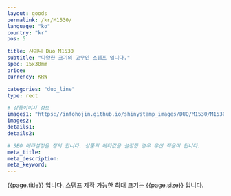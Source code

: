```yaml
---
layout: goods
permalink: /kr/M1530/
language: "ko"
country: "kr"
pos: 5

title: 샤이니 Duo M1530
subtitle: "다양한 크기의 고무인 스템프 입니다."
spec: 15x30mm
price:
currency: KRW

categories: "duo_line"
type: rect

# 상품이미지 정보
images1: "https://infohojin.github.io/shinystamp_images/DUO/M1530/M1530_1.jpg"
images2:
details1:
details2:    

# SEO 메타설정을 정의 합니다. 상품의 메타값을 설정한 경우 우선 적용이 됩니다.
meta_title: 
meta_description:
meta_keyword:
---
```


{{page.title}} 입니다. 스템프 제작 가능한 최대 크기는 {{page.size}} 입니다.